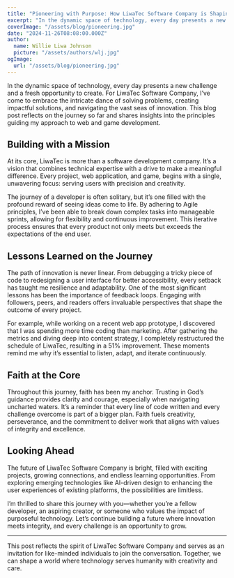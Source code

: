 ```yaml
---
title: "Pioneering with Purpose: How LiwaTec Software Company is Shaping Digital Futures"
excerpt: "In the dynamic space of technology, every day presents a new challenge and a fresh opportunity to create."
coverImage: "/assets/blog/pioneering.jpg"
date: "2024-11-26T08:08:00.000Z"
author:
  name: Willie Liwa Johnson
  picture: "/assets/authors/wlj.jpg"
ogImage:
  url: "/assets/blog/pioneering.jpg"
---
```


In the dynamic space of technology, every day presents a new challenge and a fresh opportunity to create. For LiwaTec Software Company, I’ve come to embrace the intricate dance of solving problems, creating impactful solutions, and navigating the vast seas of innovation. This blog post reflects on the journey so far and shares insights into the principles guiding my approach to web and game development.  

## Building with a Mission  

At its core, LiwaTec is more than a software development company. It’s a vision that combines technical expertise with a drive to make a meaningful difference. Every project, web application, and game, begins with a single, unwavering focus: serving users with precision and creativity.  

The journey of a developer is often solitary, but it’s one filled with the profound reward of seeing ideas come to life. By adhering to Agile principles, I’ve been able to break down complex tasks into manageable sprints, allowing for flexibility and continuous improvement. This iterative process ensures that every product not only meets but exceeds the expectations of the end user.  

## Lessons Learned on the Journey
  
The path of innovation is never linear. From debugging a tricky piece of code to redesigning a user interface for better accessibility, every setback has taught me resilience and adaptability. One of the most significant lessons has been the importance of feedback loops. Engaging with followers, peers, and readers offers invaluable perspectives that shape the outcome of every project.  

For example, while working on a recent web app prototype, I discovered that I was spending more time coding than marketing. After gathering the metrics and diving deep into content strategy, I completely restructured the schedule of LiwaTec, resulting in a 51% improvement. These moments remind me why it’s essential to listen, adapt, and iterate continuously.  

## Faith at the Core  

Throughout this journey, faith has been my anchor. Trusting in God’s guidance provides clarity and courage, especially when navigating uncharted waters. It’s a reminder that every line of code written and every challenge overcome is part of a bigger plan. Faith fuels creativity, perseverance, and the commitment to deliver work that aligns with values of integrity and excellence.  

## Looking Ahead  

The future of LiwaTec Software Company is bright, filled with exciting projects, growing connections, and endless learning opportunities. From exploring emerging technologies like AI-driven design to enhancing the user experiences of existing platforms, the possibilities are limitless. 

I’m thrilled to share this journey with you—whether you’re a fellow developer, an aspiring creator, or someone who values the impact of purposeful technology. Let’s continue building a future where innovation meets integrity, and every challenge is an opportunity to grow.  

---  

This post reflects the spirit of LiwaTec Software Company and serves as an invitation for like-minded individuals to join the conversation. Together, we can shape a world where technology serves humanity with creativity and care.

